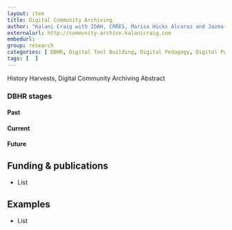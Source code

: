 ```yaml
---
layout: item
title: Digital Community Archiving
author: "Kalani Craig with IDAH, CRRES, Marisa Hicks Alcaraz and Jazma Sutton"
externalurl: http://community-archive.kalanicraig.com
embedurl: 
group: research
categories: [ DBHR, Digital Tool Building, Digital Pedagogy, Digital Public History ]
tags: [  ]
---
```


History Harvests, Digital Community Archiving Abstract

### DBHR stages

#### Past

#### Current

#### Future


## Funding & publications

- List

## Examples 

- List




